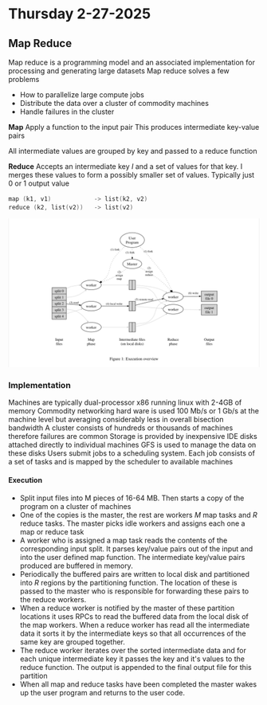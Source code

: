 # Thursday 2-27-2025

## Map Reduce
Map reduce is a programming model and an associated implementation for processing and generating large datasets 
Map reduce solves a few problems
- How to parallelize large compute jobs
- Distribute the data over a cluster of commodity machines
- Handle failures in the cluster

**Map**
Apply a function to the input pair
This produces intermediate key-value pairs

All intermediate values are grouped by key and passed to a reduce function

**Reduce**
Accepts an intermediate key *I* and a set of values for that key. I merges these values to form a possibly smaller set of values. Typically just 0 or 1 output value

```c++
map (k1, v1)            -> list(k2, v2)
reduce (k2, list(v2))   -> list(v2)
```

![map_reduce](../static/images/map_reduce_diagram.jpeg)

### Implementation
Machines are typically dual-processor x86 running linux with 2-4GB of memory
Commodity networking hard ware is used 100 Mb/s or 1 Gb/s at the machine level but averaging considerably less in overall bisection bandwidth
A cluster consists of hundreds or thousands of machines therefore failures are common
Storage is provided by inexpensive IDE disks attached directly to individual machines GFS is used to manage the data on these disks
Users submit jobs to a scheduling system. Each job consists of a set of tasks and is mapped by the scheduler to available machines

#### Execution
- Split input files into M pieces of 16-64 MB. Then starts a copy of the program on a cluster of machines
- One of the copies is the master, the rest are workers *M* map tasks and *R* reduce tasks. The master picks idle workers and assigns each one a map or reduce task
- A worker who is assigned a map task reads the contents of the corresponding input split. It parses key/value pairs out of the input and into the user defined map function. The intermediate key/value pairs produced are buffered in memory.
- Periodically the buffered pairs are written to local disk and partitioned into *R* regions by the partitioning function. The location of these is passed to the master who is responsible for forwarding these pairs to the reduce workers.
- When a reduce worker is notified by the master of these partition locations it uses RPCs to read the buffered data from the local disk of the map workers. When a reduce worker has read all the intermediate data it sorts it by the intermediate keys so that all occurrences of the same key are grouped together.
- The reduce worker iterates over the sorted intermediate data and for each unique intermediate key it passes the key and it's values to the reduce function. The output is appended to the final output file for this partition
- When all map and reduce tasks have been completed the master wakes up the user program and returns to the user code.
